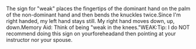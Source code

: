 The sign for "weak" places the fingertips of the dominant hand on 
the palm of the non-dominant hand and then bends the knuckles twice.Since I'm right handed, my left hand stays still. My right hand moves 
down, up, down.Memory Aid:
Think of being "weak in the knees."WEAK:Tip: I do NOT recommend doing this sign on yourforeheadand then 
pointing at your instructor nor your spouse.